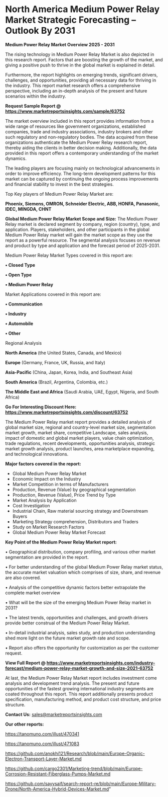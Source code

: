 # North America Medium Power Relay Market Strategic Forecasting – Outlook By 2031

<Strong> Medium Power Relay Market Overview 2025 - 2031</strong>

The rising technology in Medium Power Relay Market is also depicted in this research report. Factors that are boosting the growth of the market, and giving a positive push to thrive in the global market is explained in detail.

Furthermore, the report highlights on emerging trends, significant drivers, challenges, and opportunities, providing all necessary data for thriving in the industry. This report market research offers a comprehensive perspective, including an in-depth analysis of the present and future scenarios within the industry.

<strong>Request Sample Report @ <a href=https://www.marketreportsinsights.com/sample/63752>https://www.marketreportsinsights.com/sample/63752</a></strong>

The market overview included in this report provides information from a wide range of resources like government organizations, established companies, trade and industry associations, industry brokers and other such regulatory and non-regulatory bodies. The data acquired from these organizations authenticate the Medium Power Relay research report, thereby aiding the clients in better decision making. Additionally, the data provided in this report offers a contemporary understanding of the market dynamics.

The leading players are focusing mainly on technological advancements in order to improve efficiency. The long-term development patterns for this market can be captured by continuing the ongoing process improvements and financial stability to invest in the best strategies.

Top Key players of Medium Power Relay Market are:

<strong>Phoenix, Siemens, OMRON, Schneider Electric, ABB, HONFA, Panasonic, IDEC, MINGDA, CHNT</strong>

<strong><b>Global Medium Power Relay Market Scope and Size:</b></strong>
The Medium Power Relay market is declared segment by company, region (country), type, and application. Players, stakeholders, and other participants in the global Medium Power Relay market will gain the market scope as they use the report as a powerful resource. The segmental analysis focuses on revenue and product by type and application and the forecast period of 2025-2031.

Medium Power Relay Market Types covered in this report are:

<strong>• Closed Type

• Open Type

• Medium Power Relay</strong>

Market Applications covered in this report are:

<strong>• Communication

• Industry

• Automobile

• Other</strong> 

Regional Analysis

<strong>North America</strong> (the United States, Canada, and Mexico)

<strong>Europe</strong> (Germany, France, UK, Russia, and Italy)

<strong>Asia-Pacific</strong> (China, Japan, Korea, India, and Southeast Asia)

<strong>South America</strong> (Brazil, Argentina, Colombia, etc.)

<strong>The Middle East and Africa</strong> (Saudi Arabia, UAE, Egypt, Nigeria, and South Africa)

<strong>Go For Interesting Discount Here: <a href=https://www.marketreportsinsights.com/discount/63752>https://www.marketreportsinsights.com/discount/63752</a></strong>

The Medium Power Relay market report provides a detailed analysis of global market size, regional and country-level market size, segmentation market growth, market share, competitive Landscape, sales analysis, impact of domestic and global market players, value chain optimization, trade regulations, recent developments, opportunities analysis, strategic market growth analysis, product launches, area marketplace expanding, and technological innovations.

<strong><b>Major factors covered in the report:</b></strong>
<ul>
  <li>Global Medium Power Relay Market </li>
  <li>Economic Impact on the Industry</li>
  <li>Market Competition in terms of Manufacturers</li>
  <li>Production, Revenue (Value) by geographical segmentation</li>
  <li>Production, Revenue (Value), Price Trend by Type</li>
  <li>Market Analysis by Application</li>
  <li>Cost Investigation</li>
  <li>Industrial Chain, Raw material sourcing strategy and Downstream Buyers</li>
  <li>Marketing Strategy comprehension, Distributors and Traders</li>
  <li>Study on Market Research Factors</li>
  <li>Global Medium Power Relay Market Forecast</li>
</ul>

<strong><b>Key Point of the Medium Power Relay Market report:</b></strong>

• Geographical distribution, company profiling, and various other market segmentation are provided in the report.

• For better understanding of the global Medium Power Relay market status, the accurate market valuation which comprises of size, share, and revenue are also covered.

• Analysis of the competitive dynamic factors better extrapolate the complete market overview

• What will be the size of the emerging Medium Power Relay market in 2031?

• The latest trends, opportunities and challenges, and growth drivers provide better construal of the Medium Power Relay Market.

• In-detail industrial analysis, sales study, and production understanding shed more light on the future market growth rate and scope.

• Report also offers the opportunity for customization as per the customer request.

<strong><b>View Full Report @ <a href=https://www.marketreportsinsights.com/industry-forecast/medium-power-relay-market-growth-and-size-2021-63752>https://www.marketreportsinsights.com/industry-forecast/medium-power-relay-market-growth-and-size-2021-63752</a></b></strong>


At last, the Medium Power Relay Market report includes investment come analysis and development trend analysis. The present and future opportunities of the fastest growing international industry segments are coated throughout this report. This report additionally presents product specification, manufacturing method, and product cost structure, and price structure.

<strong>Contact Us:</strong>
sales@marketreportsinsights.com

<strong>Our other reports:</strong>

<a href=https://tanomuno.com/illust/470341>https://tanomuno.com/illust/470341</a>

<a href=https://tanomuno.com/illust/471083>https://tanomuno.com/illust/471083</a>

<a href=https://github.com/anokhi121/Research/blob/main/Europe-Organic-Electron-Transport-Layer-Market.md>https://github.com/anokhi121/Research/blob/main/Europe-Organic-Electron-Transport-Layer-Market.md</a>

<a href=https://github.com/cargo2301/Marketing-trend/blob/main/Europe-Corrosion-Resistant-Fiberglass-Pumps-Market.md>https://github.com/cargo2301/Marketing-trend/blob/main/Europe-Corrosion-Resistant-Fiberglass-Pumps-Market.md</a>

<a href=https://github.com/sayysaif/search-report-re/blob/main/Europe-Military-Drone/North-America-Hybrid-Devices-Market.md>https://github.com/sayysaif/search-report-re/blob/main/Europe-Military-Drone/North-America-Hybrid-Devices-Market.md</a>"
